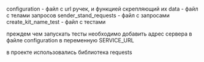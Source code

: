 configuration - файл с url ручек, и функцией скрепляющий их
data - файл с телами запросов 
sender_stand_requests - файл с запросами
create_kit_name_test - файл с тестами

преждем чем запускать тесты необходимо добавить адрес сервера в файле configuration в переменную SERVICE_URL

в проекте использовались библиотека requests